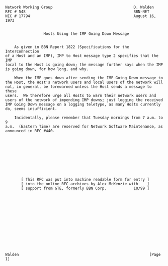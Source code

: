     Network Working Group                                    D. Walden
    RFC # 548                                                BBN-NET
    NIC # 17794                                              August 16, 1973


                     Hosts Using the IMP Going Down Message


        As given in BBN Report 1822 (Specifications for the Interconnection
    of a Host and an IMP), IMP to Host message type 2 specifies that the IMP
    local to the Host is going down; the message further says when the IMP
    is going down, for how long, and why.

        When the IMP goes down after sending the IMP Going Down message to
    the Host, the Host's network users and local users of the network will
    not, in general, be forewarned unless the Host sends a message to these
    users.  We therefore urge all Hosts to warn their network users and
    users of the network of impending IMP downs; just logging the received
    IMP Going Down message on a logging teletype, as many Hosts currently
    do, seems insufficient.

        Incidentally, please remember that Tuesday mornings from 7 a.m. to 9
    a.m.  (Eastern Time) are reserved for Network Software Maintenance, as
    announced in RFC #440.










           [ This RFC was put into machine readable form for entry ]
           [ into the online RFC archives by Alex McKenzie with    ]
           [ support from GTE, formerly BBN Corp.            10/99 ]














    Walden                                                          [Page 1]
